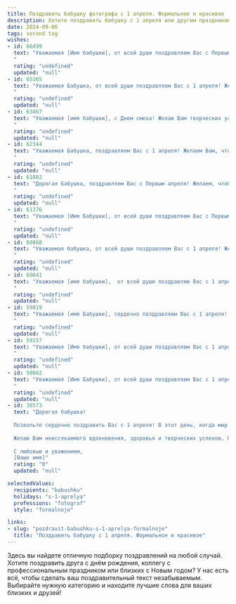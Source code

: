 ```yaml
---
title: Поздравить бабушку фотографа с 1 апреля. Формальное и красивое
description: Хотите поздравить бабушку с 1 апреля или другим праздником? Наш ИИ создаст незабываемое поздравление, а вы обязательно выделитесь среди других.  
date: 2024-09-06
tags: second tag
wishes:
- id: 66499
  text: "Уважаемая [Имя бабушки], от всей души поздравляем Вас с Первым апреля! Желаем Вам неиссякаемого творческого вдохновения, ярких кадров, которые всегда будут радовать Вас и Ваших близких. Пусть каждая фотография, сделанная Вами, будет настоящим шедевром, воспевающим красоту жизни!
  "
  rating: "undefined"
  updated: "null"
- id: 65165
  text: "Уважаемая Бабушка, от всей души поздравляем Вас с 1 апреля! Желаем, чтобы Ваша жизнь была полна ярких моментов, как фотографии, которые Вы создаете. Пусть каждый день будет по-своему прекрасным и вдохновляющим!
  "
  rating: "undefined"
  updated: "null"
- id: 63467
  text: "Уважаемая [имя бабушки], с Днем смеха! Желаю Вам творческих успехов и вдохновения в Вашем замечательном деле - фотографии! Пусть жизнь Ваша будет полна ярких моментов, которые Вы сможете запечатлеть на пленку и сохранить на долгие годы!
  "
  rating: "undefined"
  updated: "null"
- id: 62344
  text: "Уважаемая Бабушка, поздравляем Вас с 1 апреля! Желаем Вам, чтобы каждый день был полон ярких моментов, как кадр из Вашего любимого фотоальбома. Пусть жизнь будет полна красок, как ваши лучшие фотографии!
  "
  rating: "undefined"
  updated: "null"
- id: 61882
  text: "Дорогая Бабушка, поздравляем Вас с Первым апреля! Желаем, чтобы в этот день Вам улыбалась удача, а фотоальбомы пополнялись яркими и счастливыми снимками. Пусть Ваша творческая энергия как фотограф не иссякнет, а Ваши работы продолжат радовать всех вокруг!
  "
  rating: "undefined"
  updated: "null"
- id: 61376
  text: "Уважаемая [Имя Бабушки], от всей души поздравляем Вас с Первым апреля! Желаем Вам, чтобы этот день был полон ярких красок, запечатленных Вашим талантливым объективом, и принес много радости и вдохновения в Вашу жизнь. Пусть Ваша творческая энергия никогда не иссякнет, а фотографии продолжают радовать Вас и всех, кто их видит!
  "
  rating: "undefined"
  updated: "null"
- id: 60868
  text: "Уважаемая бабушка, от всей души поздравляем Вас с 1 апреля! Желаем Вам творческого вдохновения, ярких кадров и незабываемых моментов, которые Вы будете запечатлевать своей камерой. Пусть в Вашей жизни всегда будет место для прекрасного!
  "
  rating: "undefined"
  updated: "null"
- id: 60041
  text: "Уважаемая [имя бабушки],  от всей души поздравляю Вас с 1 апреля! Желаю Вам, чтобы в этот день Вас окружали только приятные шутки и улыбки. Пусть Ваша работа фотографа приносит Вам радость и вдохновение, а на Вашем жизненном пути всегда будет место для ярких и запоминающихся кадров.  Будьте здоровы, счастливы и полны сил!
  "
  rating: "undefined"
  updated: "null"
- id: 59819
  text: "Уважаемая [имя Бабушки], сердечно поздравляем Вас с 1 апреля! Желаем Вам творческих успехов в Вашей профессии фотографа, ярких и запоминающихся кадров, а также  радости, тепла и улыбок в этот день.
  "
  rating: "undefined"
  updated: "null"
- id: 59157
  text: "Уважаемая [Имя бабушки], от всей души поздравляем Вас с 1 апреля!  Желаем Вам оставаться такой же активной и творческой, как всегда, пусть Ваша камера запечатлеет множество прекрасных моментов в жизни, а Ваше сердце всегда будет переполнено радостью и любовью!
  "
  rating: "undefined"
  updated: "null"
- id: 58662
  text: "Уважаемая [Имя Бабушки], от всей души поздравляем Вас с 1 апреля! Желаем Вам творческих успехов и незабываемых моментов в Вашей работе фотографа. Пусть каждый кадр будет шедевром, а улыбки на фотографиях - искренними и яркими!
  "
  rating: "undefined"
  updated: "null"
- id: 38573
  text: "Дорогая бабушка!
  
  Позвольте сердечно поздравить Вас с 1 апреля! В этот день, когда мир наполняется шутками и улыбками, хочется отметить Вашу удивительную способность запечатлевать самые яркие моменты жизни в своих фотографиях. Ваш таланть и творческий подход к делу вдохновляют нас всех и дарят радость многочисленным людям.
  
  Желаю Вам неиссякаемого вдохновения, здоровья и творческих успехов. Пусть каждый новый день приносит только положительные эмоции и яркие впечатления!
  
  С любовью и уважением,
  [Ваше имя]"
  rating: "0"
  updated: "null"

selectedValues:
  recipients: "babushku"
  holidays: "s-1-aprelya"
  professions: "fotograf"
  style: "formalnoje"

links:
- slug: "pozdravit-babushku-s-1-aprelya-formalnoje"
  title: "Поздравить бабушку с 1 апреля. Формальное и красивое"
---
```


Здесь вы найдете отличную подборку поздравлений на любой случай. 
Хотите поздравить друга с днём рождения, коллегу с профессиональным праздником или близких с Новым годом? У нас есть всё, чтобы сделать ваш поздравительный текст незабываемым. Выбирайте нужную категорию и находите лучшие слова для ваших близких и друзей!
